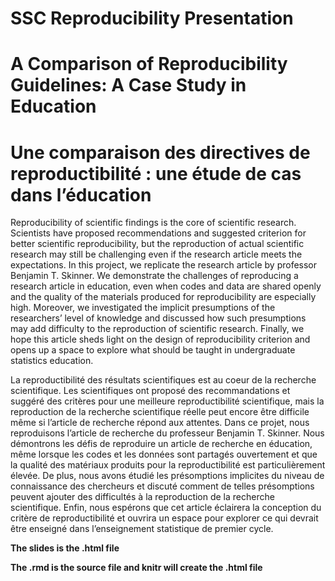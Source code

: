 # SSC Reproducibility Presentation

# A Comparison of Reproducibility Guidelines: A Case Study in Education
# Une comparaison des directives de reproductibilité : une étude de cas dans l’éducation

Reproducibility of scientific findings is the core of scientific research. Scientists have proposed recommendations and suggested criterion for better scientific reproducibility, but the reproduction of actual scientific research may still be challenging even if the research article meets the expectations. In this project, we replicate the research article by professor Benjamin T. Skinner. We demonstrate the challenges of reproducing a research article in education, even when codes and data are shared openly and the quality of the materials produced for reproducibility are especially high. Moreover, we investigated the implicit presumptions of the researchers’ level of knowledge and discussed how such presumptions may add difficulty to the reproduction of scientific research. Finally, we hope this article sheds light on the design of reproducibility criterion and opens up a space to explore what should be taught in undergraduate statistics education.

La reproductibilité des résultats scientifiques est au coeur de la recherche scientifique. Les scientifiques ont proposé des recommandations et suggéré des critères pour une meilleure reproductibilité scientifique, mais la reproduction de la recherche scientifique réelle peut encore être difficile même si l’article de recherche répond aux attentes. Dans ce projet, nous reproduisons l’article de recherche du professeur Benjamin T. Skinner. Nous démontrons les défis de reproduire un article de recherche en éducation, même lorsque les codes et les données sont partagés ouvertement et que la qualité des matériaux produits pour la reproductibilité est particulièrement élevée. De plus, nous avons étudié les présomptions implicites du niveau de connaissance des chercheurs et discuté comment de telles présomptions peuvent ajouter des difficultés à la reproduction de la recherche scientifique. Enfin, nous espérons que cet article éclairera la conception du critère de reproductibilité et ouvrira un espace pour explorer ce qui devrait être enseigné dans l’enseignement statistique de premier cycle. 

**The slides is the .html file**

**The .rmd is the source file and knitr will create the .html file**
